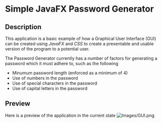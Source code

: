 # Simple JavaFX Password Generator
 
## Description
This application is a basic example of how a Graphical User Interface (GUI) can be created using *JavaFX* and *CSS* to create a presentable and usable version of the program to a potential user.

The Password Generator currently has a number of factors for generating a password which it must adhere to, such as the following
* Minumum password length (enforced as a minimum of 4)
* Use of numbers in the password
* Use of special characters in the password
* Use of capital letters in the password

## Preview
Here is a preview of the application in the current state
![Images/GUI.png](GUI.png)